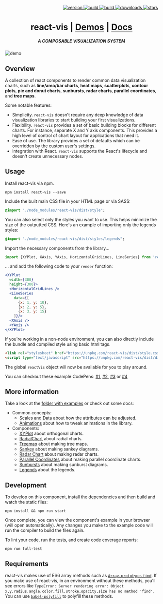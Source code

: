<p align="right">
  <a href="https://npmjs.org/package/react-vis">
    <img src="https://img.shields.io/npm/v/react-vis.svg?style=flat-square" alt="version" />
  </a>
  <a href="https://travis-ci.org/uber/react-vis">
    <img src="https://img.shields.io/travis/uber/react-vis/master.svg?style=flat-square" alt="build" />
  </a>
  <a href="https://coveralls.io/github/uber/react-vis">
    <img src="https://img.shields.io/coveralls/uber/react-vis.svg?style=flat-square" alt="build" />
  </a>
  <a href="https://npmjs.org/package/react-vis">
    <img src="https://img.shields.io/npm/dm/react-vis.svg?style=flat-square" alt="downloads" />
  </a>
  <a href="http://starveller.sigsev.io/uber/react-vis">
    <img src="http://starveller.sigsev.io/api/repos/uber/react-vis/badge" alt="stars" />
  </a>
</p>

<h1 align="center">react-vis | <a href="http://uber.github.io/react-vis/examples/showcases/axes">Demos</a> | <a href="http://uber.github.io/react-vis/documentation/getting-started/creating-a-new-react-vis-project">Docs</a></h1>

<h5 align="center">A COMPOSABLE VISUALIZATION SYSTEM</h5>

![demo](docs/assets/react-vis.gif?raw=true)

## Overview

A collection of react components to render common data visualization charts, such as **line/area/bar charts**, **heat maps**, **scatterplots**, **contour plots**, **pie and donut charts**, **sunbursts**, **radar charts**, **parallel coordinates**, and **tree maps**.

Some notable features:

- Simplicity. `react-vis` doesn't require any deep knowledge of data visualization libraries to start building your first visualizations.
- Flexibility. `react-vis` provides a set of basic building blocks for different charts. For instance, separate X and Y axis components. This provides a high level of control of chart layout for applications that need it.
- Ease of use. The library provides a set of defaults which can be overridden by the custom user's settings.
- Integration with React. `react-vis` supports the React's lifecycle and doesn't create unnecessary nodes.

## Usage

Install react-vis via npm.

    npm install react-vis --save

Include the built main CSS file in your HTML page or via SASS:
```sass
@import "./node_modules/react-vis/dist/style";
```

You can also select only the styles you want to use. This helps minimize the size of the outputted CSS. Here's an example of importing only the legends styles:
```sass
@import "./node_modules/react-vis/dist/styles/legends";
```

Import the necessary components from the library...

```jsx
import {XYPlot, XAxis, YAxis, HorizontalGridLines, LineSeries} from 'react-vis';
```

&hellip; and add the following code to your `render` function:

```jsx
<XYPlot
  width={300}
  height={300}>
  <HorizontalGridLines />
  <LineSeries
    data={[
      {x: 1, y: 10},
      {x: 2, y: 5},
      {x: 3, y: 15}
    ]}/>
  <XAxis />
  <YAxis />
</XYPlot>
```

If you're working in a non-node environment, you can also directly include the bundle and compiled style using basic html tags.

```html
<link rel="stylesheet" href="https://unpkg.com/react-vis/dist/style.css">
<script type="text/javascript" src="https://unpkg.com/react-vis/dist/dist.min.js"></script>
```

The global `reactVis` object will now be available for you to play around.

You can checkout these example CodePens:
[#1](https://codepen.io/Apercu/pen/mmLOpY?editors=0010),
[#2](https://codepen.io/jckr/pen/oWZPJe?editors=0010),
[#3](https://codepen.io/jckr/pen/BRpReQ?editors=0010) or
[#4](https://codepen.io/jckr/pen/aWmRGx?editors=0010)

## More information

Take a look at the [folder with examples](showcase/examples/) or check out some docs:

- Common concepts:
  * [Scales and Data](docs/scales-and-data.md) about how the attributes can be adjusted.
  * [Animations](docs/animation.md) about how to tweak animations in the library.
- Components:
  * [XYPlot](docs/xy-plot.md) about orthogonal charts.
  * [RadialChart](docs/radial-chart.md) about radial charts.
  * [Treemap](docs/treemap.md) about making tree maps.
  * [Sankey](docs/sankey.md) about making sankey diagrams.
  * [Radar Chart](docs/radar-chart.md) about making radar charts.
  * [Parallel Coordinates](docs/parallel-coordinates.md) about making parallel coordinate charts.
  * [Sunbursts](docs/sunburst.md) about making sunburst diagrams.
  * [Legends](docs/legends.md) about the legends.

## Development

To develop on this component, install the dependencies and then build and watch the static files:

    npm install && npm run start

Once complete, you can view the component's example in your browser (will open automatically).
Any changes you make to the example code will run the compiler to build the files again.

To lint your code, run the tests, and create code coverage reports:

    npm run full-test

## Requirements

react-vis makes use of ES6 array methods such as [`Array.prototype.find`](https://developer.mozilla.org/en-US/docs/Web/JavaScript/Reference/Global_Objects/Array/find). If you make use of react-vis, in an environment without these methods, you'll see errors like `TypeError: Server rendering error: Object x,y,radius,angle,color,fill,stroke,opacity,size has no method 'find'`. You can use [`babel-polyfill`](https://babeljs.io/docs/usage/polyfill/) to polyfill these methods.
